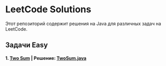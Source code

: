 # LeetCode Solutions

Этот репозиторий содержит решения на Java для различных задач на LeetCode.

## Задачи Easy

#### 1. [Two Sum](Easy/src/README_TwoSum.md) | Решение: [TwoSum.java](Easy/src/TwoSum.java)
 